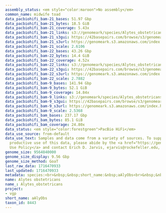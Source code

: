 ```yaml
---
assembly_status: <em style="color:maroon">No assembly</em>
common_name: midwife toad
data_pacbiohifi_bam-21_bases: 51.97 Gbp
data_pacbiohifi_bam-21_bytes: 18.5 GiB
data_pacbiohifi_bam-21_coverage: 5.43x
data_pacbiohifi_bam-21_links: s3://genomeark/species/Alytes_obstetricans/aAlyObs21/genomic_data/pacbio_hifi/<br>
data_pacbiohifi_bam-21_s3gui: https://42basepairs.com/browse/s3/genomeark/species/Alytes_obstetricans/aAlyObs21/genomic_data/pacbio_hifi/
data_pacbiohifi_bam-21_s3url: https://genomeark.s3.amazonaws.com/index.html?prefix=species/Alytes_obstetricans/aAlyObs21/genomic_data/pacbio_hifi/
data_pacbiohifi_bam-21_scale: 2.6106
data_pacbiohifi_bam-22_bases: 43.26 Gbp
data_pacbiohifi_bam-22_bytes: 14.4 GiB
data_pacbiohifi_bam-22_coverage: 4.52x
data_pacbiohifi_bam-22_links: s3://genomeark/species/Alytes_obstetricans/aAlyObs22/genomic_data/pacbio_hifi/<br>
data_pacbiohifi_bam-22_s3gui: https://42basepairs.com/browse/s3/genomeark/species/Alytes_obstetricans/aAlyObs22/genomic_data/pacbio_hifi/
data_pacbiohifi_bam-22_s3url: https://genomeark.s3.amazonaws.com/index.html?prefix=species/Alytes_obstetricans/aAlyObs22/genomic_data/pacbio_hifi/
data_pacbiohifi_bam-22_scale: 2.7882
data_pacbiohifi_bam-9_bases: 141.94 Gbp
data_pacbiohifi_bam-9_bytes: 52.1 GiB
data_pacbiohifi_bam-9_coverage: 14.84x
data_pacbiohifi_bam-9_links: s3://genomeark/species/Alytes_obstetricans/aAlyObs9/genomic_data/pacbio_hifi/<br>
data_pacbiohifi_bam-9_s3gui: https://42basepairs.com/browse/s3/genomeark/species/Alytes_obstetricans/aAlyObs9/genomic_data/pacbio_hifi/
data_pacbiohifi_bam-9_s3url: https://genomeark.s3.amazonaws.com/index.html?prefix=species/Alytes_obstetricans/aAlyObs9/genomic_data/pacbio_hifi/
data_pacbiohifi_bam-9_scale: 2.5368
data_pacbiohifi_bam_bases: 237.17 Gbp
data_pacbiohifi_bam_bytes: 85.1 GiB
data_pacbiohifi_bam_coverage: 24.80x
data_status: <em style="color:forestgreen">PacBio HiFi</em>
data_use_source: from-default
data_use_text: Samples and data come from a variety of sources. To support fair and
  productive use of this data, please abide by the <a href="https://genome10k.soe.ucsc.edu/data-use-policies/">Data
  Use Policy</a> and contact Erich D. Jarvis, ejarvis@rockefeller.edu, with any questions.
genome_size: 9564840000
genome_size_display: 9.56 Gbp
genome_size_method: GoaT
last_raw_data: 1716470933
last_updated: 1716470933
metadata: species:<br>&nbsp;&nbsp;short_name:&nbsp;aAlyObs<br>&nbsp;&nbsp;name:&nbsp;Alytes&nbsp;obstetricans<br>&nbsp;&nbsp;taxon_id:&nbsp;8443<br>&nbsp;&nbsp;common_name:&nbsp;midwife&nbsp;toad<br>&nbsp;&nbsp;order:<br>&nbsp;&nbsp;&nbsp;&nbsp;name:&nbsp;Anura<br>&nbsp;&nbsp;family:<br>&nbsp;&nbsp;&nbsp;&nbsp;name:&nbsp;Alytidae<br>&nbsp;&nbsp;individuals:<br>&nbsp;&nbsp;&nbsp;&nbsp;-&nbsp;short_name:&nbsp;aAlyObs21<br>&nbsp;&nbsp;&nbsp;&nbsp;&nbsp;&nbsp;biosample_id:&nbsp;SAMEA114498587<br>&nbsp;&nbsp;&nbsp;&nbsp;&nbsp;&nbsp;sex:&nbsp;female<br>&nbsp;&nbsp;&nbsp;&nbsp;-&nbsp;short_name:&nbsp;aAlyObs22<br>&nbsp;&nbsp;&nbsp;&nbsp;&nbsp;&nbsp;biosample_id:&nbsp;SAMEA114498642<br>&nbsp;&nbsp;&nbsp;&nbsp;&nbsp;&nbsp;sex:&nbsp;male<br>&nbsp;&nbsp;&nbsp;&nbsp;-&nbsp;short_name:&nbsp;aAlyObs9<br>&nbsp;&nbsp;&nbsp;&nbsp;&nbsp;&nbsp;biosample_id:<br>&nbsp;&nbsp;&nbsp;&nbsp;&nbsp;&nbsp;sex:<br>&nbsp;&nbsp;genome_size:&nbsp;9564840000<br>&nbsp;&nbsp;genome_size_method:&nbsp;GoaT<br>&nbsp;&nbsp;project:&nbsp;[&nbsp;vgp&nbsp;]<br>
name: Alytes obstetricans
name_: Alytes_obstetricans
project:
- vgp
short_name: aAlyObs
taxon_id: 8443
---
```

